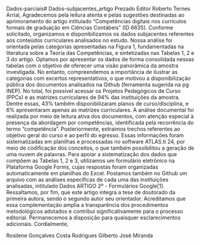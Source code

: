 Dados-parciais# Dados-subjacentes_artigo
Prezado Editor Roberto Ternes Arrial,
Agradecemos pela leitura atenta e pelas sugestões destinadas ao aprimoramento do artigo intitulado “Competências digitais nos currículos formais de graduação em Ciências Contábeis” (ID 6635).
Conforme solicitado, organizamos e disponibilizamos os dados subjacentes referentes aos conteúdos curriculares analisados no estudo. Nossa análise foi orientada pelas categorias apresentadas na Figura 1, fundamentadas na literatura sobre a Teoria das Competências, e sintetizadas nas Tabelas 1, 2 e 3 do artigo.
Optamos por apresentar os dados de forma consolidada nessas tabelas com o objetivo de oferecer uma visão panorâmica da amostra investigada. No entanto, compreendemos a importância de ilustrar as categorias com excertos representativos, o que motivou a disponibilização pública dos documentos analisados na Github (ferramenta sugerida na pg INEP). 
No total, foi possível acessar os Projetos Pedagógicos de Curso (PPCs) e as matrizes curriculares de 94% das instituições da amostra. Dentre essas, 43% também disponibilizaram planos de curso/disciplina, e 6% apresentaram apenas as matrizes curriculares.
A análise documental foi realizada por meio de leitura ativa dos documentos, com atenção especial à presença da abordagem por competências, identificada pela recorrência do termo “competência”. Posteriormente, extraímos trechos referentes ao objetivo geral do curso e ao perfil do egresso. Essas informações foram sistematizadas em planilhas e processadas no software ATLAS.ti 24, por meio de codificação dos conceitos, o que também possibilitou a geração de uma nuvem de palavras.
Para apoiar a sistematização dos dados que compõem as Tabelas 1, 2 e 3, utilizamos um formulário eletrônico na Plataforma Google Forms, cujas respostas foram organizadas automaticamente em planilhas do Excel. Postamos também no Github um arquivo com as análises específicas de cada uma das instituições analisadas, intitulado Dados ARTIGO 2º - Formulários Google[1].
Ressaltamos, por fim, que este artigo integra a tese de doutorado da primeira autora, sendo o segundo autor seu orientador.
Acreditamos que essa complementação amplia a transparência dos procedimentos metodológicos adotados e contribui significativamente para o processo editorial. Permanecemos à disposição para quaisquer esclarecimentos adicionais.
Cordialmente,

Rosilene Gonçalves Costa Rodrigues
Gilberto José Miranda
